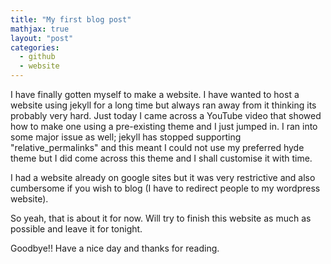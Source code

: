 ```yaml
---
title: "My first blog post"
mathjax: true
layout: "post"
categories:
  - github
  - website
---
```


I have finally gotten myself to make a website. I have wanted to host a website using jekyll for a long time but always ran away from it thinking its probably very hard. Just today I came across a YouTube video that showed how to make one using a pre-existing theme and I just jumped in. I ran into some major issue as well; jekyll has stopped supporting "relative_permalinks" and this meant I could not use my preferred hyde theme but I did come across this theme and I shall customise it with time. 

I had a website already on google sites but it was very restrictive and also cumbersome if you wish to blog (I have to redirect people to my wordpress website). 

So yeah, that is about it for now. Will try to finish this website as much as possible and leave it for tonight. 

Goodbye!! Have a nice day and thanks for reading.
